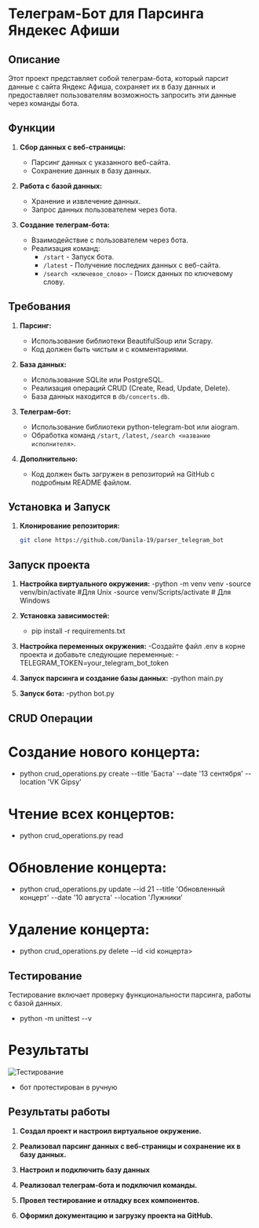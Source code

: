 # Телеграм-Бот для Парсинга Яндекес Афиши

## Описание

Этот проект представляет собой телеграм-бота, который парсит данные с сайта Яндекс Афиша, сохраняет их в базу данных и предоставляет пользователям возможность запросить эти данные через команды бота.

## Функции

1. **Сбор данных с веб-страницы:**
   - Парсинг данных с указанного веб-сайта.
   - Сохранение данных в базу данных.

2. **Работа с базой данных:**
   - Хранение и извлечение данных.
   - Запрос данных пользователем через бота.

3. **Создание телеграм-бота:**
   - Взаимодействие с пользователем через бота.
   - Реализация команд:
     - `/start` - Запуск бота.
     - `/latest` - Получение последних данных с веб-сайта.
     - `/search <ключевое_слово>` - Поиск данных по ключевому слову.

## Требования

1. **Парсинг:**
   - Использование библиотеки BeautifulSoup или Scrapy.
   - Код должен быть чистым и с комментариями.

2. **База данных:**
   - Использование SQLite или PostgreSQL.
   - Реализация операций CRUD (Create, Read, Update, Delete).
   - База данных находится в `db/concerts.db`.

3. **Телеграм-бот:**
   - Использование библиотеки python-telegram-bot или aiogram.
   - Обработка команд `/start`, `/latest`, `/search <название исполнителя>`.

4. **Дополнительно:**
   - Код должен быть загружен в репозиторий на GitHub с подробным README файлом.

## Установка и Запуск

1. **Клонирование репозитория:**
   ```bash
   git clone https://github.com/Danila-19/parser_telegram_bot

## Запуск проекта

1. **Настройка виртуального окружения:**
    -python -m venv venv
    -source venv/bin/activate #Для Unix
    -source venv/Scripts/activate # Для Windows

2. **Установка зависимостей:**
    - pip install -r requirements.txt

3. **Настройка переменных окружения:**
    -Создайте файл .env в корне проекта и добавьте следующие переменные:
        -TELEGRAM_TOKEN=your_telegram_bot_token

4. **Запуск парсинга и создание базы данных:**
    -python main.py

5. **Запуск бота:**
    -python bot.py


## CRUD Операции

# Создание нового концерта:
- python crud_operations.py create --title 'Баста' --date '13 сентября' --location 'VK Gipsy'

# Чтение всех концертов:
- python crud_operations.py read

# Обновление концерта:
- python crud_operations.py update --id 21 --title 'Обновленный концерт' --date '10 августа' --location 'Лужники'

# Удаление концерта:
- python crud_operations.py delete --id <id концерта>


## Тестирование
Тестирование включает проверку функциональности парсинга, работы с базой данных.

- python -m unittest --v

# Результаты

![Тестирование](media/testing.png)

- бот протестирован в ручную

## Результаты работы

1. **Создал проект и настроил виртуальное окружение.**

2. **Реализовал парсинг данных с веб-страницы и сохранение их в базу данных.**

3. **Настроил и подключить базу данных**

4. **Реализовал телеграм-бота и подключил команды.**

5. **Провел тестирование и отладку всех компонентов.**

6. **Оформил документацию и загрузку проекта на GitHub.**
